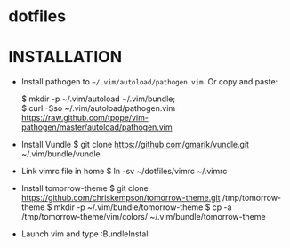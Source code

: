 dotfiles
========


# INSTALLATION
* Install pathogen to `~/.vim/autoload/pathogen.vim`.  Or copy and paste:

    $ mkdir -p ~/.vim/autoload ~/.vim/bundle; \
    $ curl -Sso ~/.vim/autoload/pathogen.vim \
        https://raw.github.com/tpope/vim-pathogen/master/autoload/pathogen.vim

* Install Vundle 
    $ git clone https://github.com/gmarik/vundle.git ~/.vim/bundle/vundle

* Link vimrc file in home 
    $ ln -sv ~/dotfiles/vimrc ~/.vimrc

* Install tomorrow-theme
    $ git clone https://github.com/chriskempson/tomorrow-theme.git /tmp/tomorrow-theme
    $ mkdir -p  ~/.vim/bundle/tomorrow-theme
    $ cp -a /tmp/tomorrow-theme/vim/colors/ ~/.vim/bundle/tomorrow-theme

* Launch vim and type :BundleInstall



